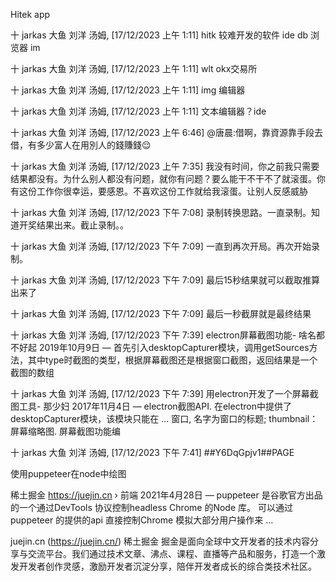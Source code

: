 Hitek app


十 jarkas 大鱼 刘洋 汤姆, [17/12/2023 上午 1:11]
hitk 较难开发的软件 ide   db 浏览器 im

十 jarkas 大鱼 刘洋 汤姆, [17/12/2023 上午 1:11]
wlt okx交易所

十 jarkas 大鱼 刘洋 汤姆, [17/12/2023 上午 1:11]
img 编辑器

十 jarkas 大鱼 刘洋 汤姆, [17/12/2023 上午 1:11]
文本编辑器？ide

十 jarkas 大鱼 刘洋 汤姆, [17/12/2023 上午 6:46]
@唐晨:借啊，靠資源靠手段去借，有多少富人在用別人的錢賺錢😌

十 jarkas 大鱼 刘洋 汤姆, [17/12/2023 上午 7:35]
我没有时间，你之前我只需要结果都没有。为什么别人都没有问题，就你有问题？要么能干不干不了就滚蛋。你有这份工作你很幸运，要感恩。不喜欢这份工作就给我滚蛋。让别人反感威胁

十 jarkas 大鱼 刘洋 汤姆, [17/12/2023 下午 7:08]
录制转换思路。一直录制。知道开奖结果出来。截止录制。。

十 jarkas 大鱼 刘洋 汤姆, [17/12/2023 下午 7:09]
一直到再次开局。再次开始录制。

十 jarkas 大鱼 刘洋 汤姆, [17/12/2023 下午 7:09]
最后15秒结果就可以截取推算出来了

十 jarkas 大鱼 刘洋 汤姆, [17/12/2023 下午 7:09]
最后一秒截屏就是最终结果

十 jarkas 大鱼 刘洋 汤姆, [17/12/2023 下午 7:39]
electron屏幕截图功能- 啥名都不好起
2019年10月9日 — 首先引入desktopCapturer模块，调用getSources方法，其中type时截图的类型，根据屏幕截图还是根据窗口截图，返回结果是一个截图的数组

十 jarkas 大鱼 刘洋 汤姆, [17/12/2023 下午 7:39]
用electron开发了一个屏幕截图工具- 那少妇
2017年11月4日 — electron截图API. 在electron中提供了desktopCapturer模块，该模块只能在 ... 窗口, 名字为窗口的标题; thumbnail： 屏幕缩略图. 屏幕截图功能编

十 jarkas 大鱼 刘洋 汤姆, [17/12/2023 下午 7:41]
##Y6DqGpjv1##PAGE


使用puppeteer在node中绘图

稀土掘金
https://juejin.cn › 前端
2021年4月28日 — puppeteer 是谷歌官方出品的一个通过DevTools 协议控制headless Chrome 的Node 库。 可以通过puppeteer 的提供的api 直接控制Chrome 模拟大部分用户操作来 ...

juejin.cn (https://juejin.cn/)
稀土掘金
掘金是面向全球中文开发者的技术内容分享与交流平台。我们通过技术文章、沸点、课程、直播等产品和服务，打造一个激发开发者创作灵感，激励开发者沉淀分享，陪伴开发者成长的综合类技术社区。
